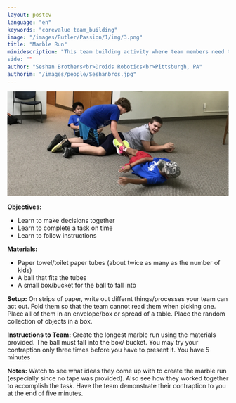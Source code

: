 ```yaml
---
layout: postcv
language: "en"
keywords: "corevalue team_building"
image: "/images/Butler/Passion/1/img/3.png"
title: "Marble Run"
minidescription: "This team building activity where team members need to construct a marble run out of recycled items.
side: ""
author: "Seshan Brothers<br>Droids Robotics<br>Pittsburgh, PA"
authorim: "/images/people/Seshanbros.jpg"
---
```



<img src="/images/CoreValues/Pokedragon.jpg" style="max-width: 100%">

<b>Objectives:</b>
- Learn to make decisions together
- Learn to complete a task on time
- Learn to follow instructions

<b>Materials:</b>
- Paper towel/toilet paper tubes (about twice as many as the number of kids)
- A ball that fits the tubes
- A small box/bucket for the ball to fall into

<b>Setup:</b>
On strips of paper, write out differnt things/processes your team can act out. Fold them so that the team cannot read them when picking one. Place all of them in an envelope/box or spread of a table. Place the random collection of objects in a box.

<b>Instructions to Team:</b>
Create the longest marble run using the materials provided. The ball must fall into the box/
bucket. You may try your contraption only three times before you have to present it. You have 5 minutes

<b>Notes:</b>
Watch to see what ideas they come up with to create the marble run (especially since no tape was provided). Also see how they worked together to accomplish the task. Have the team demonstrate their contraption to you at the end of five minutes.





